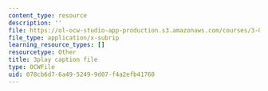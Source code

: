 ```yaml
---
content_type: resource
description: ''
file: https://ol-ocw-studio-app-production.s3.amazonaws.com/courses/3-091sc-introduction-to-solid-state-chemistry-fall-2010/078cb6d76a4952499d07f4a2efb41760_up3zP2z81SE.vtt
file_type: application/x-subrip
learning_resource_types: []
resourcetype: Other
title: 3play caption file
type: OCWFile
uid: 078cb6d7-6a49-5249-9d07-f4a2efb41760
---
```

